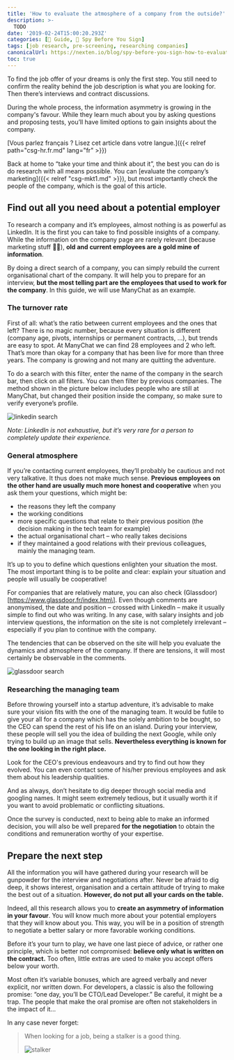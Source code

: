 ```yaml
---
title: 'How to evaluate the atmosphere of a company from the outside?'
description: >-
  TODO
date: '2019-02-24T15:00:20.293Z'
categories: [📔 Guide, 🧐 Spy Before You Sign]
tags: [job research, pre-screening, researching companies]
canonicalUrl: https://nexten.io/blog/spy-before-you-sign-how-to-evaluate-the-atmosphere-of-a-company-from-the-outside
toc: true
---
```


To find the job offer of your dreams is only the first step. You still need to confirm the reality behind the job description is what you are looking for. Then there’s interviews and contract discussions.



During the whole process, the information asymmetry is growing in the company's favour. While they learn much about you by asking questions and proposing tests, you’ll have limited options to gain insights about the company.



[Vous parlez français ? Lisez cet article dans votre langue.]({{< relref path="csg-hr.fr.md" lang="fr" >}})





Back at home to “take your time and think about it”, the best you can do is do research with all means possible. You can [evaluate the company’s marketing]({{< relref "csg-mkt1.md" >}}), but most importantly check the people of the company, which is the goal of this article.



## Find out all you need about a potential employer



To research a company and it’s employees, almost nothing is as powerful as LinkedIn. It is the first  you can take to find possible insights of a company. While the information on the company page are rarely relevant (because marketing stuff 🤷‍♂️), **old and current employees are a gold mine of information**.



By doing a direct search of a company, you can simply rebuild the current organisational chart of the company. It will help you to prepare for an interview, **but the most telling part are the employees that used to work for the company**. In this guide, we will use ManyChat as an example.



### The turnover rate



First of all: what’s the ratio between current employees and the ones that left? There is no magic number, because every situation is different (company age, pivots, internships or permanent contracts, …), but trends are easy to spot. At ManyChat we can find 28 employees and 2 who left. That’s more than okay for a company that has been live for more than three years. The company is growing and not many are quitting the adventure.



To do a search with this filter, enter the name of the company in the search bar, then click on all filters. You can then filter by previous companies. The method shown in the picture below includes people who are still at ManyChat, but changed their position inside the company, so make sure to verify everyone’s profile.



![linkedin search](/img/2019/csg/linkedin-past.png)



*Note: LinkedIn is not exhaustive, but it’s very rare for a person to completely update their experience.*



### General atmosphere



If you’re contacting current employees, they’ll probably be cautious and not very talkative. It thus does not make much sense. **Previous employees on the other hand are usually much more honest and cooperative** when you ask them your questions, which might be:



-   the reasons they left the company
-   the working conditions
-   more specific questions that relate to their previous position (the decision making in the tech team for example)
-   the actual organisational chart – who really takes decisions
-   if they maintained a good relations with their previous colleagues, mainly the managing team.



It’s up to you to define which questions enlighten your situation the most. The most important thing is to be polite and clear: explain your situation and people will usually be cooperative!



For companies that are relatively mature, you can also check (Glassdoor)[https://www.glassdoor.fr/index.htm\]. Even though comments are anonymised, the date and position – crossed with LinkedIn – make it usually simple to find out who was writing. In any case, with salary insights and job interview questions, the information on the site is not completely irrelevant – especially if you plan to continue with the company.



The tendencies that can be observed on the site will help you evaluate the dynamics and atmosphere of the company. If there are tensions, it will most certainly be observable in the comments.



![glassdoor search ](/img/2019/csg/glassdoor-tendances.png)



### Researching the managing team



Before throwing yourself into a startup adventure, it’s advisable to make sure your vision fits with the one of the managing team. It would be futile to give your all for a company which has the solely ambition to be bought, so the CEO can spend the rest of his life on an island. During your interview, these people will sell you the idea of building the next Google, while only trying to build up an image that sells. **Nevertheless everything is known for the one looking in the right place.**



Look for the CEO's previous endeavours and try to find out how they evolved. You can even contact some of his/her previous employees and ask them about his leadership qualities.



And as always, don’t hesitate to dig deeper through social media and googling names. It might seem extremely tedious, but it usually worth it if you want to avoid problematic or conflicting situations.



Once the survey is conducted, next to being able to make an informed decision, you will also be well prepared **for the negotiation** to obtain the conditions and remuneration worthy of your expertise.



## Prepare the next step



All the information you will have gathered during your research will be gunpowder for the interview and negotiations after. Never be afraid to dig deep, it shows interest, organisation and a certain attitude of trying to make the best out of a situation. **However, do not put all your cards on the table.**



Indeed, all this research allows you to **create an asymmetry of information in your favour**. You will know much more about your potential employers that they will know about you. This way, you will be in a position of strength to negotiate a better salary or more favorable working conditions.



Before it’s your turn to play, we have one last piece of advice, or rather one principle, which is better not compromised: **believe only what is written on the contract.** Too often, little extras are used to make you accept offers below your worth.



Most often it’s variable bonuses, which are agreed verbally and never explicit, nor written down. For developers, a classic is also the following promise: “one day, you’ll be CTO/Lead Developer.” Be careful, it might be a trap. The people that make the oral promise are often not stakeholders in the impact of it…



In any case never forget:



>   When looking for a job, being a stalker is a good thing.
>
>   ![stalker](/img/2019/csg/stalker.jpg)